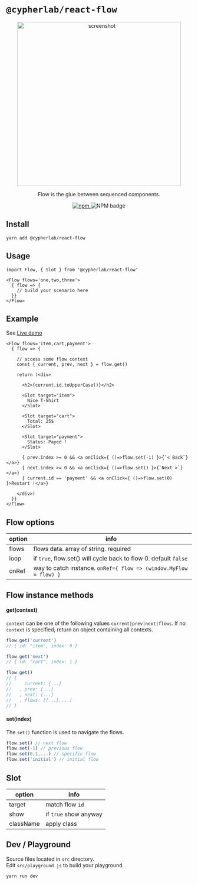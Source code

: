 # `@cypherlab/react-flow`

<p align="center">
  <img width="444" alt="screenshot" src="https://user-images.githubusercontent.com/503577/65241677-71e8ed80-dae4-11e9-9213-bf10c8ebc507.png">
</p>
<p align="center">
  Flow is the glue between sequenced components.
</p>
<p align="center">
  <a href="https://www.npmjs.com/package/@cypherlab/react-flow">
    <img alt="npm" src="https://img.shields.io/npm/v/@cypherlab/react-flow">
  </a>
  <img alt="NPM badge" src="https://img.shields.io/npm/l/@cypherlab/react-flow">
</p>


## Install
```
yarn add @cypherlab/react-flow
```


## Usage 

```JSX
import Flow, { Slot } from '@cypherlab/react-flow'

<Flow flows='one,two,three'>
  { flow => { 
    // build your scenario here
  }}
</Flow>
```

## Example

See [Live demo](https://raw.githack.com/cypherlab/react-flow/master/index.html)  

```JSX
<Flow flows='item,cart,payment'>
  { flow => {

    // access some flow context
    const { current, prev, next } = flow.get()

    return (<div>

      <h2>{current.id.toUpperCase()}</h2>

      <Slot target="item">
        Nice T-Shirt
      </Slot>

      <Slot target="cart">
        Total: 25$
      </Slot>

      <Slot target="payment">
        Status: Payed !
      </Slot>

      { prev.index >= 0 && <a onClick={ ()=>flow.set(-1) }>{`< Back`}</a>}
      { next.index >= 0 && <a onClick={ ()=>flow.set() }>{`Next >`}</a>}
      { current.id == 'payment' && <a onClick={ ()=>flow.set(0) }>Restart !</a>}

    </div>)
  }}
</Flow>
```

## Flow options

| option        | info                                                            |
|---------------|-----------------------------------------------------------------|
| flows         | flows data. array of string. required                           |
| loop          | if `true`, flow.set() will cycle back to flow 0. default `false`|
| onRef         | way to catch instance. `onRef={ flow => (window.MyFlow = flow) }`|




## Flow instance methods

#### get(context)

`context` can be one of the following values `current|prev|next|flows`.
If no `context` is specified, return an object containing all contexts.

```js
flow.get('current') 
// { id: "item", index: 0 }

flow.get('next') 
// { id: "cart", index: 1 }

flow.get() 
// {
//     current: {...}
//   , prev: {...}
//   , next: {...}
//   , flows: [{...},...]
// }
```

#### set(index)

The `set()` function is used to navigate the flows.
  
```js
flow.set() // next flow
flow.set(-1) // previous flow
flow.set(0,1,...) // specific flow
flow.set('initial') // initial flow
```



## Slot

| option        | info                                                            |
|---------------|-----------------------------------------------------------------|
| target        | match flow `id`                                                 |
| show          | if `true` show anyway                                           |
| className     | apply class                                                     |





## Dev / Playground 

Source files located in `src` directory.   
Edit `src/playground.js` to build your playground.

```js
yarn run dev
```